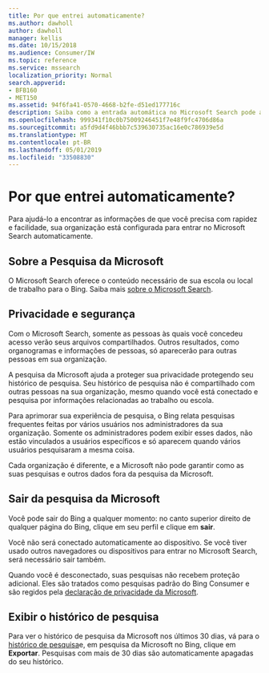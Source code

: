 ```yaml
---
title: Por que entrei automaticamente?
ms.author: dawholl
author: dawholl
manager: kellis
ms.date: 10/15/2018
ms.audience: Consumer/IW
ms.topic: reference
ms.service: mssearch
localization_priority: Normal
search.appverid:
- BFB160
- MET150
ms.assetid: 94f6fa41-0570-4668-b2fe-d51ed177716c
description: Saiba como a entrada automática no Microsoft Search pode ajudá-lo a encontrar resultados de trabalho de forma rápida e fácil
ms.openlocfilehash: 999341f10c0b75009246451f7e48f9fc4706d86a
ms.sourcegitcommit: a5fd9d4f46bbb7c539630735ac16e0c786939e5d
ms.translationtype: MT
ms.contentlocale: pt-BR
ms.lasthandoff: 05/01/2019
ms.locfileid: "33508830"
---
```

# <a name="why-am-i-automatically-signed-in"></a>Por que entrei automaticamente?

Para ajudá-lo a encontrar as informações de que você precisa com rapidez e facilidade, sua organização está configurada para entrar no Microsoft Search automaticamente.
  
## <a name="about-microsoft-search"></a>Sobre a Pesquisa da Microsoft

O Microsoft Search oferece o conteúdo necessário de sua escola ou local de trabalho para o Bing. Saiba mais [sobre o Microsoft Search](about-microsoft-search.md).
  
## <a name="privacy-and-security"></a>Privacidade e segurança

Com o Microsoft Search, somente as pessoas às quais você concedeu acesso verão seus arquivos compartilhados. Outros resultados, como organogramas e informações de pessoas, só aparecerão para outras pessoas em sua organização.
  
A pesquisa da Microsoft ajuda a proteger sua privacidade protegendo seu histórico de pesquisa. Seu histórico de pesquisa não é compartilhado com outras pessoas na sua organização, mesmo quando você está conectado e pesquisa por informações relacionadas ao trabalho ou escola.
  
Para aprimorar sua experiência de pesquisa, o Bing relata pesquisas frequentes feitas por vários usuários nos administradores da sua organização. Somente os administradores podem exibir esses dados, não estão vinculados a usuários específicos e só aparecem quando vários usuários pesquisaram a mesma coisa.
  
Cada organização é diferente, e a Microsoft não pode garantir como as suas pesquisas e outros dados fora da pesquisa da Microsoft.
  
## <a name="sign-out-of-microsoft-search"></a>Sair da pesquisa da Microsoft

Você pode sair do Bing a qualquer momento: no canto superior direito de qualquer página do Bing, clique em seu perfil e clique em **sair**.
  
Você não será conectado automaticamente ao dispositivo. Se você tiver usado outros navegadores ou dispositivos para entrar no Microsoft Search, será necessário sair também. 
  
Quando você é desconectado, suas pesquisas não recebem proteção adicional. Eles são tratados como pesquisas padrão do Bing Consumer e são regidos pela [declaração de privacidade da Microsoft](https://privacy.microsoft.com/en-us/privacystatement).
  
## <a name="view-your-search-history"></a>Exibir o histórico de pesquisa

Para ver o histórico de pesquisa da Microsoft nos últimos 30 dias, vá para o [histórico de pesquisa](https://ssl.bing.com/profile/history)e, em pesquisa da Microsoft no Bing, clique em **Exportar**. Pesquisas com mais de 30 dias são automaticamente apagadas do seu histórico.

  


